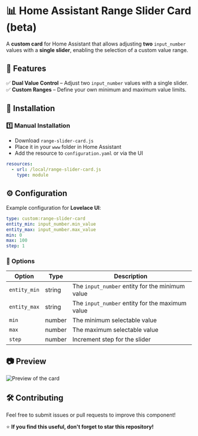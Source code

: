 
# 📊 Home Assistant Range Slider Card  (beta)

A **custom card** for Home Assistant that allows adjusting **two** `input_number` values with a **single slider**, enabling the selection of a custom value range.  

## 🚀 Features  
✅ **Dual Value Control** – Adjust two `input_number` values with a single slider.  
✅ **Custom Ranges** – Define your own minimum and maximum value limits.  


## 📌 Installation  

### 1️⃣ Manual Installation  
- Download `range-slider-card.js`  
- Place it in your `www` folder in Home Assistant  
- Add the resource to `configuration.yaml` or via the UI  

```yaml
resources:
  - url: /local/range-slider-card.js
    type: module
```



## ⚙️ Configuration  

Example configuration for **Lovelace UI**:  

```yaml
type: custom:range-slider-card
entity_min: input_number.min_value
entity_max: input_number.max_value
min: 0
max: 100
step: 1

```

### 🔧 Options  

| Option       | Type   | Description |
|-------------|--------|-------------|
| `entity_min` | string | The `input_number` entity for the minimum value |
| `entity_max` | string | The `input_number` entity for the maximum value |
| `min`       | number | The minimum selectable value |
| `max`       | number | The maximum selectable value |
| `step`      | number | Increment step for the slider |


## 📷 Preview  
![Preview of the card](assets/preview.gif)  

## 🛠️ Contributing  
Feel free to submit issues or pull requests to improve this component!  

⭐ **If you find this useful, don't forget to star this repository!**  
